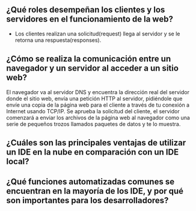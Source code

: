 ## ¿Qué roles desempeñan los clientes y los servidores en el funcionamiento de la web?

- Los clientes realizan una solicitud(request) llega al servidor y se le retorna una respuesta(responses).

## ¿Cómo se realiza la comunicación entre un navegador y un servidor al acceder a un sitio web?

El navegador va al servidor DNS y encuentra la dirección real del servidor donde el sitio web, envía una petición HTTP al servidor, pidiéndole que envíe una copia de la página web para el cliente a través de tu conexión a Internet usando TCP/IP. Se aprueba la solicitud del cliente, el servidor comenzará a enviar los archivos de la página web al navegador como una serie de pequeños trozos llamados paquetes de datos y te lo muestra.

## ¿Cuáles son las principales ventajas de utilizar un IDE en la nube en comparación con un IDE local?

## ¿Qué funciones automatizadas comunes se encuentran en la mayoría de los IDE, y por qué son importantes para los desarrolladores?